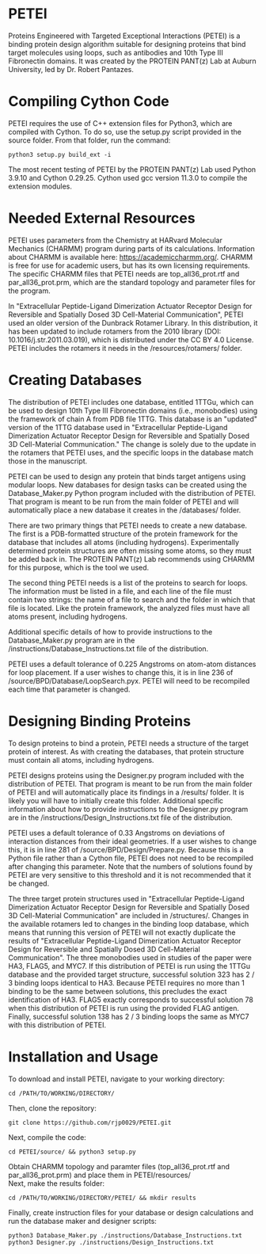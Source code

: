 # PETEI
Proteins Engineered with Targeted Exceptional Interactions (PETEI) is a binding protein design algorithm suitable for designing proteins that bind target molecules using loops, such as antibodies and 10th Type III Fibronectin domains. It was created by the PROTEIN PANT(z) Lab at Auburn University, led by Dr. Robert Pantazes.

# Compiling Cython Code
PETEI requires the use of C++ extension files for Python3, which are compiled with Cython. To do so, use the setup.py script provided in the source folder. From that folder, run the command:
```
python3 setup.py build_ext -i
```
The most recent testing of PETEI by the PROTEIN PANT(z) Lab used Python 3.9.10 and Cython 0.29.25. Cython used gcc version 11.3.0 to compile the extension modules.

# Needed External Resources
PETEI uses parameters from the Chemistry at HARvard Molecular Mechanics (CHARMM) program during parts of its calculations. Information about CHARMM is available here: https://academiccharmm.org/. CHARMM is free for use for academic users, but has its own licensing requirements.
The specific CHARMM files that PETEI needs are top_all36_prot.rtf and par_all36_prot.prm, which are the standard topology and parameter files for the program.

In "Extracellular Peptide-Ligand Dimerization Actuator Receptor Design for Reversible and Spatially Dosed 3D Cell-Material Communication", PETEI used an older version of the Dunbrack Rotamer Library. In this distribution, it has been updated to include rotamers from the 2010 library (DOI: 10.1016/j.str.2011.03.019), which is distributed under the CC BY 4.0 License. PETEI includes the rotamers it needs in the /resources/rotamers/ folder.

# Creating Databases
The distribution of PETEI includes one database, entitled 1TTGu, which can be used to design 10th Type III Fibronectin domains (i.e., monobodies) using the framework of chain A from PDB file 1TTG. This database is an "updated" version of the 1TTG database used in "Extracellular Peptide-Ligand Dimerization Actuator Receptor Design for Reversible and Spatially Dosed 3D Cell-Material Communication." The change is solely due to the update in the rotamers that PETEI uses, and the specific loops in the database match those in the manuscript.

PETEI can be used to design any protein that binds target antigens using modular loops. New databases for design tasks can be created using the Database_Maker.py Python program included with the distribution of PETEI. That program is meant to be run from the main folder of PETEI and will automatically place a new database it creates in the /databases/ folder.

There are two primary things that PETEI needs to create a new database. The first is a PDB-formatted structure of the protein framework for the database that includes all atoms (including hydrogens). Experimentally determined protein structures are often missing some atoms, so they must be added back in. The PROTEIN PANT(z) Lab recommends using CHARMM for this purpose, which is the tool we used.

The second thing PETEI needs is a list of the proteins to search for loops. The information must be listed in a file, and each line of the file must contain two strings: the name of a file to search and the folder in which that file is located. Like the protein framework, the analyzed files must have all atoms present, including hydrogens. 

Additional specific details of how to provide instructions to the Database_Maker.py program are in the /instructions/Database_Instructions.txt file of the distribution.

PETEI uses a default tolerance of 0.225 Angstroms on atom-atom distances for loop placement. If a user wishes to change this, it is in line 236 of /source/BPD/Database/LoopSearch.pyx. PETEI will need to be recompiled each time that parameter is changed.

# Designing Binding Proteins
To design proteins to bind a protein, PETEI needs a structure of the target protein of interest. As with creating the databases, that protein structure must contain all atoms, including hydrogens. 

PETEI designs proteins using the Designer.py program included with the distribution of PETEI. That program is meant to be run from the main folder of PETEI and will automatically place its findings in a /results/ folder. It is likely you will have to initially create this folder. Additional specific information about how to provide instructions to the Designer.py program are in the /instructions/Design_Instructions.txt file of the distribution.

PETEI uses a default tolerance of 0.33 Angstroms on deviations of interaction distances from their ideal geometries. If a user wishes to change this, it is in line 281 of /source/BPD/Design/Prepare.py. Because this is a Python file rather than a Cython file, PETEI does not need to be recompiled after changing this parameter. Note that the numbers of solutions found by PETEI are very sensitive to this threshold and it is not recommended that it be changed.

The three target protein structures used in "Extracellular Peptide-Ligand Dimerization Actuator Receptor Design for Reversible and Spatially Dosed 3D Cell-Material Communication" are included in /structures/. Changes in the available rotamers led to changes in the binding loop database, which means that running this version of PETEI will not exactly duplicate the results of "Extracellular Peptide-Ligand Dimerization Actuator Receptor Design for Reversible and Spatially Dosed 3D Cell-Material Communication". The three monobodies used in studies of the paper were HA3, FLAG5, and MYC7. If this distribution of PETEI is run using the 1TTGu database and the provided target structure, successful solution 323 has 2 / 3 binding loops identical to HA3. Because PETEI requires no more than 1 binding to be the same between solutions, this precludes the exact identification of HA3. FLAG5 exactly corresponds to successful solution 78 when this distribution of PETEI is run using the provided FLAG antigen. Finally, successful solution 138 has 2 / 3 binding loops the same as MYC7 with this distribution of PETEI. 

# Installation and Usage
To download and install PETEI, navigate to your working directory:
```
cd /PATH/TO/WORKING/DIRECTORY/
```
Then, clone the repository: 
```
git clone https://github.com/rjp0029/PETEI.git
```
Next, compile the code:
``` 
cd PETEI/source/ && python3 setup.py
```
Obtain CHARMM topology and paramter files (top_all36_prot.rtf and par_all36_prot.prm) and place them in PETEI/resources/\
Next, make the results folder:
```
cd /PATH/TO/WORKING/DIRECTORY/PETEI/ && mkdir results
```
Finally, create instruction files for your database or design calculations and run the database maker and designer scripts:
```
python3 Database_Maker.py ./instructions/Database_Instructions.txt
python3 Designer.py ./instructions/Design_Instructions.txt
```
